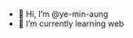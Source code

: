 - 👋 Hi, I’m @ye-min-aung
- 🌱 I’m currently learning web

<!---
ye-min-aung/ye-min-aung is a ✨ special ✨ repository because its `README.md` (this file) appears on your GitHub profile.
You can click the Preview link to take a look at your changes.
--->
